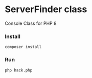 # ServerFinder class
Console Class for PHP 8

### Install
```
composer install
```

### Run
```
php hack.php
```
